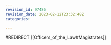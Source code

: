 ```yaml
---
revision_id: 97486
revision_date: 2023-02-12T23:32:48Z
categories:

---
```


#REDIRECT [[Officers_of_the_Law#Magistrates]]